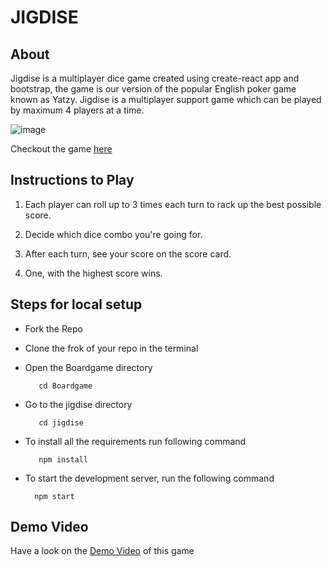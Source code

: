 # JIGDISE

## About

Jigdise is a multiplayer dice game created using create-react app and bootstrap, the game is our version of the popular English poker game known as Yatzy. Jigdise is a multiplayer support game which can be played by maximum 4 players at a time.

![image](https://user-images.githubusercontent.com/66299533/104089254-65694500-5293-11eb-93b1-3febcbef7eca.png)


Checkout the game [here](https://jigdise.vercel.app/)

## Instructions to Play

1. Each player can roll up to 3 times each turn to rack up the best possible score.

2. Decide which dice combo you're going for.

3. After each turn, see your score on the score card.

4. One, with the highest score wins.

## Steps for local setup

* Fork the Repo

* Clone the frok of your repo in the terminal

* Open the Boardgame directory
   
         cd Boardgame 

* Go to the jigdise directory
 
         cd jigdise

* To install all the requirements run following command
 
         npm install
 
 * To start the development server, run the following command
  
         npm start
         

## Demo Video
Have a look on the [Demo Video](https://www.youtube.com/watch?v=e-ByVMXrbqI) of this game
